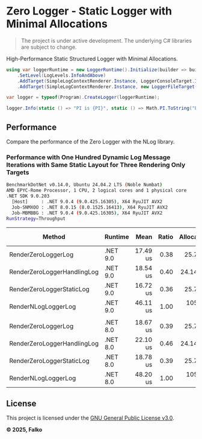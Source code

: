 # Zero Logger - Static Logger with Minimal Allocations

> The project is under active development. The underlying C# libraries are subject to change.

High-Performance Static Structured Logger with Minimal Allocations.

```C#
using var loggerRuntime = new LoggerRuntime().Initialize(builder => builder
    .SetLevel(LogLevels.InfoAndAbove)
    .AddTarget(SimpleLogContextRenderer.Instance, LoggerConsoleTarget.Instance)
    .AddTarget(SimpleLogContextRenderer.Instance, new LoggerFileTarget("app_name", "./Logs")));

var logger = typeof(Program).CreateLogger(loggerRuntime);

logger.Info(static () => "PI is {PI}", static () => Math.PI.ToString("F"));
```

## Performance

Compare the performance of the Zero Logger with the NLog library.

### Performance with One Hundred Dynamic Log Message Iterations with Same Static Layout for Three Rendering Only Targets

```bash
BenchmarkDotNet v0.14.0, Ubuntu 24.04.2 LTS (Noble Numbat)
AMD EPYC-Rome Processor, 1 CPU, 2 logical cores and 1 physical core
.NET SDK 9.0.203
  [Host]     : .NET 9.0.4 (9.0.425.16305), X64 RyuJIT AVX2
  Job-SNMXOO : .NET 8.0.15 (8.0.1525.16413), X64 RyuJIT AVX2
  Job-MBMBBG : .NET 9.0.4 (9.0.425.16305), X64 RyuJIT AVX2
RunStrategy=Throughput
```

| Method                      | Runtime       | Mean     | Ratio | Allocated | Alloc Ratio |
|---------------------------- |-------------- |---------:|------:|----------:|------------:|
| RenderZeroLoggerLog         | .NET 9.0      | 17.49 us |  0.38 |   25.7 KB |        0.24 |
| RenderZeroLoggerHandlingLog | .NET 9.0      | 18.54 us |  0.40 |  24.14 KB |        0.23 |
| RenderZeroLoggerStaticLog   | .NET 9.0      | 16.72 us |  0.36 |   25.7 KB |        0.24 |
| RenderNLogLoggerLog         | .NET 9.0      | 46.11 us |  1.00 | 105.47 KB |        1.00 |
|                             |               |          |       |           |             |
| RenderZeroLoggerLog         | .NET 8.0      | 18.67 us |  0.39 |   25.7 KB |        0.24 |
| RenderZeroLoggerHandlingLog | .NET 8.0      | 22.10 us |  0.46 |  24.14 KB |        0.23 |
| RenderZeroLoggerStaticLog   | .NET 8.0      | 18.78 us |  0.39 |   25.7 KB |        0.24 |
| RenderNLogLoggerLog         | .NET 8.0      | 48.20 us |  1.00 | 105.47 KB |        1.00 |



## License

This project is licensed under the [GNU General Public License v3.0](License.md).

**© 2025, Falko**
